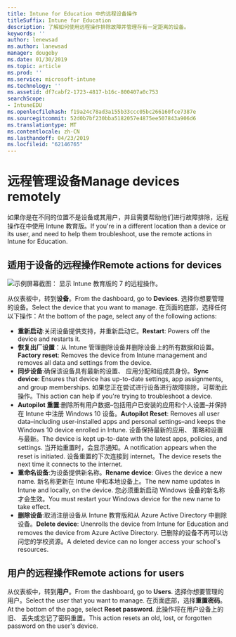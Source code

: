 ```yaml
---
title: Intune for Education 中的远程设备操作
titleSuffix: Intune for Education
description: 了解如何使用远程操作排除故障并管理存有一定距离的设备。
keywords: ''
author: lenewsad
ms.author: lanewsad
manager: dougeby
ms.date: 01/30/2019
ms.topic: article
ms.prod: ''
ms.service: microsoft-intune
ms.technology: ''
ms.assetid: df7cabf2-1723-4817-b16c-800407a0c753
searchScope:
- IntuneEDU
ms.openlocfilehash: f19a24c78ad3a155b33ccc05bc266160fce7387e
ms.sourcegitcommit: 52d0b7bf230bba5182057e4875ee507843a906d6
ms.translationtype: MT
ms.contentlocale: zh-CN
ms.lasthandoff: 04/23/2019
ms.locfileid: "62146765"
---
```

# <a name="manage-devices-remotely"></a><span data-ttu-id="1b43a-103">远程管理设备</span><span class="sxs-lookup"><span data-stu-id="1b43a-103">Manage devices remotely</span></span>  

<span data-ttu-id="1b43a-104">如果你是在不同的位置不是设备或其用户，并且需要帮助他们进行故障排除，远程操作在中使用 Intune 教育版。</span><span class="sxs-lookup"><span data-stu-id="1b43a-104">If you're in a different location than a device or its user, and need to help them troubleshoot, use the remote actions in Intune for Education.</span></span>  


## <a name="remote-actions-for-devices"></a><span data-ttu-id="1b43a-105">适用于设备的远程操作</span><span class="sxs-lookup"><span data-stu-id="1b43a-105">Remote actions for devices</span></span>  

![示例屏幕截图： 显示 Intune 教育版的 7 的远程操作。](./media/1812_Intune_EDU_Manage_Remote.png)  

<span data-ttu-id="1b43a-107">从仪表板中，转到**设备**。</span><span class="sxs-lookup"><span data-stu-id="1b43a-107">From the dashboard, go to **Devices**.</span></span> <span data-ttu-id="1b43a-108">选择你想要管理的设备。</span><span class="sxs-lookup"><span data-stu-id="1b43a-108">Select the device that you want to manage.</span></span> <span data-ttu-id="1b43a-109">在页面的底部，选择任何以下操作：</span><span class="sxs-lookup"><span data-stu-id="1b43a-109">At the bottom of the page, select any of the following actions:</span></span>

- <span data-ttu-id="1b43a-110">**重新启动**:关闭设备提供支持，并重新启动它。</span><span class="sxs-lookup"><span data-stu-id="1b43a-110">**Restart**: Powers off the device and restarts it.</span></span>
- <span data-ttu-id="1b43a-111">**恢复出厂设置**：从 Intune 管理删除设备并删除设备上的所有数据和设置。</span><span class="sxs-lookup"><span data-stu-id="1b43a-111">**Factory reset**: Removes the device from Intune management and removes all data and settings from the device.</span></span> 
- <span data-ttu-id="1b43a-112">**同步设备**:确保该设备具有最新的设置、 应用分配和组成员身份。</span><span class="sxs-lookup"><span data-stu-id="1b43a-112">**Sync device**: Ensures that device has up-to-date settings, app assignments, and group memberships.</span></span> <span data-ttu-id="1b43a-113">如果您正在尝试进行设备进行故障排除，可帮助此操作。</span><span class="sxs-lookup"><span data-stu-id="1b43a-113">This action can help if you're trying to troubleshoot a device.</span></span>  
- <span data-ttu-id="1b43a-114">**Autopilot 重置**:删除所有用户数据&ndash;包括用户已安装的应用和个人设置&ndash;并保持在 Intune 中注册 Windows 10 设备。</span><span class="sxs-lookup"><span data-stu-id="1b43a-114">**Autopilot Reset**: Removes all user data&ndash;including user-installed apps and personal settings&ndash;and keeps the Windows 10 device enrolled in Intune.</span></span> <span data-ttu-id="1b43a-115">设备保持最新的应用、 策略和设置与最新。</span><span class="sxs-lookup"><span data-stu-id="1b43a-115">The device is kept up-to-date with the latest apps, policies, and settings.</span></span> <span data-ttu-id="1b43a-116">当开始重置时，会显示通知。</span><span class="sxs-lookup"><span data-stu-id="1b43a-116">A notification appears when the reset is initiated.</span></span> <span data-ttu-id="1b43a-117">设备重置的下次连接到 internet。</span><span class="sxs-lookup"><span data-stu-id="1b43a-117">The device resets the next time it connects to the internet.</span></span>  
- <span data-ttu-id="1b43a-118">**重命名设备**:为设备提供新名称。</span><span class="sxs-lookup"><span data-stu-id="1b43a-118">**Rename device**: Gives the device a new name.</span></span> <span data-ttu-id="1b43a-119">新名称更新在 Intune 中和本地设备上。</span><span class="sxs-lookup"><span data-stu-id="1b43a-119">The new name updates in Intune and locally, on the device.</span></span> <span data-ttu-id="1b43a-120">您必须重新启动 Windows 设备的新名称才会生效。</span><span class="sxs-lookup"><span data-stu-id="1b43a-120">You must restart your Windows device for the new name to take effect.</span></span>  
- <span data-ttu-id="1b43a-121">**删除设备**:取消注册设备从 Intune 教育版和从 Azure Active Directory 中删除设备。</span><span class="sxs-lookup"><span data-stu-id="1b43a-121">**Delete device**: Unenrolls the device from Intune for Education and removes the device from Azure Active Directory.</span></span> <span data-ttu-id="1b43a-122">已删除的设备不再可以访问您的学校资源。</span><span class="sxs-lookup"><span data-stu-id="1b43a-122">A deleted device can no longer access your school's resources.</span></span> 

## <a name="remote-actions-for-users"></a><span data-ttu-id="1b43a-123">用户的远程操作</span><span class="sxs-lookup"><span data-stu-id="1b43a-123">Remote actions for users</span></span>  

<span data-ttu-id="1b43a-124">从仪表板中，转到**用户**。</span><span class="sxs-lookup"><span data-stu-id="1b43a-124">From the dashboard, go to **Users**.</span></span> <span data-ttu-id="1b43a-125">选择你想要管理的用户。</span><span class="sxs-lookup"><span data-stu-id="1b43a-125">Select the user that you want to manage.</span></span> <span data-ttu-id="1b43a-126">在页面底部，选择**重置密码**。</span><span class="sxs-lookup"><span data-stu-id="1b43a-126">At the bottom of the page, select **Reset password**.</span></span> <span data-ttu-id="1b43a-127">此操作将在用户设备上的旧、 丢失或忘记了密码重置。</span><span class="sxs-lookup"><span data-stu-id="1b43a-127">This action resets an old, lost, or forgotten password on the user's device.</span></span>  
